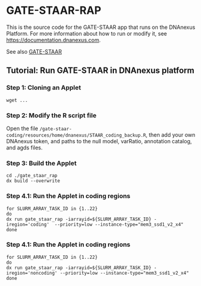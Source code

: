 # GATE-STAAR-RAP

This is the source code for the GATE-STAAR app that runs on the DNAnexus Platform. For more information about how to run or modify it, see https://documentation.dnanexus.com.

See also [GATE-STAAR](https://github.com/shuangsong0110/GATE-STAAR)

## Tutorial: Run GATE-STAAR in DNAnexus platform

### Step 1: Cloning an Applet
```
wget ...
```
### Step 2: Modify the R script file
Open the file `/gate-staar-coding/resources/home/dnanexus/STAAR_coding_backup.R`, then add your own DNAnexus token, and paths to the null model, varRatio, annotation catalog, and agds files.

### Step 3: Build the Applet
```
cd ./gate_staar_rap
dx build --overwrite
```
### Step 4.1: Run the Applet in coding regions
```
for SLURM_ARRAY_TASK_ID in {1..22}
do
dx run gate_staar_rap -iarrayid=${SLURM_ARRAY_TASK_ID} -iregion='coding'  --priority=low --instance-type="mem3_ssd1_v2_x4"
done
```

### Step 4.1: Run the Applet in coding regions
```
for SLURM_ARRAY_TASK_ID in {1..22}
do
dx run gate_staar_rap -iarrayid=${SLURM_ARRAY_TASK_ID} -iregion='noncoding' --priority=low --instance-type="mem3_ssd1_v2_x4" 
done
```


